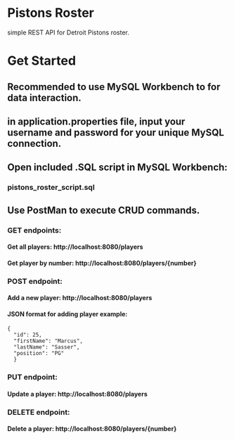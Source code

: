 # Pistons Roster
simple REST API for Detroit Pistons roster.

# Get Started
## Recommended to use MySQL Workbench to for data interaction.
## in application.properties file, input your username and password for your unique MySQL connection.
## Open included .SQL script in MySQL Workbench:  
### pistons_roster_script.sql

## Use PostMan to execute CRUD commands.

### GET endpoints:
#### Get all players: http://localhost:8080/players
#### Get player by number: http://localhost:8080/players/{number}

### POST endpoint:
#### Add a new player: http://localhost:8080/players
#### JSON format for adding player example: 
    {
      "id": 25,
      "firstName": "Marcus",
      "lastName": "Sasser",
      "position": "PG"
      }

### PUT endpoint:
#### Update a player: http://localhost:8080/players

### DELETE endpoint:
#### Delete a player: http://localhost:8080/players/{number}
